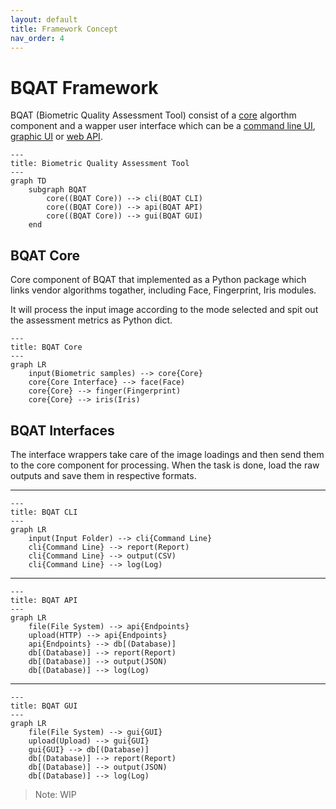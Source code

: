 ```yaml
---
layout: default
title: Framework Concept
nav_order: 4
---
```


# BQAT Framework

 BQAT (Biometric Quality Assessment Tool) consist of a [core](https://github.com/Biometix/bqat-core) algorthm component and a wapper user interface which can be a [command line UI](https://github.com/Biometix/bqat-cli), [graphic UI](https://github.com/Biometix/bqat-gui) or [web API](https://github.com/Biometix/bqat-api).

``` mermaid
---
title: Biometric Quality Assessment Tool
---
graph TD
    subgraph BQAT
        core((BQAT Core)) --> cli(BQAT CLI)
        core((BQAT Core)) --> api(BQAT API)
        core((BQAT Core)) --> gui(BQAT GUI)
    end
```

## BQAT Core

Core component of BQAT that implemented as a Python package which links vendor algorithms togather, including Face, Fingerprint, Iris modules.

It will process the input image according to the mode selected and spit out the assessment metrics as Python dict.

``` mermaid
---
title: BQAT Core
---
graph LR
    input(Biometric samples) --> core{Core}
    core{Core Interface} --> face(Face)
    core{Core} --> finger(Fingerprint)
    core{Core} --> iris(Iris)
```

## BQAT Interfaces

The interface wrappers take care of the image loadings and then send them to the core component for processing. When the task is done, load the raw outputs and save them in respective formats.

***

``` mermaid
---
title: BQAT CLI
---
graph LR
    input(Input Folder) --> cli{Command Line}
    cli{Command Line} --> report(Report)
    cli{Command Line} --> output(CSV)
    cli{Command Line} --> log(Log)
```

***

``` mermaid
---
title: BQAT API
---
graph LR
    file(File System) --> api{Endpoints}
    upload(HTTP) --> api{Endpoints}
    api{Endpoints} --> db[(Database)]
    db[(Database)] --> report(Report)
    db[(Database)] --> output(JSON)
    db[(Database)] --> log(Log)
```

***

``` mermaid
---
title: BQAT GUI
---
graph LR
    file(File System) --> gui{GUI}
    upload(Upload) --> gui{GUI}
    gui{GUI} --> db[(Database)]
    db[(Database)] --> report(Report)
    db[(Database)] --> output(JSON)
    db[(Database)] --> log(Log)
```

> Note: WIP

